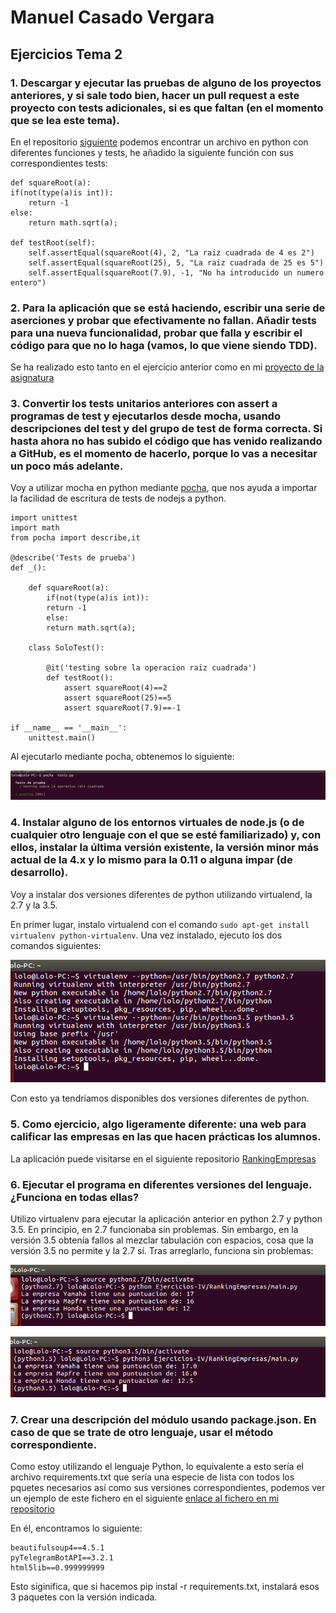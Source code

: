 # Manuel Casado Vergara

## Ejercicios Tema 2

### 1. Descargar y ejecutar las pruebas de alguno de los proyectos anteriores, y si sale todo bien, hacer un pull request a este proyecto con tests adicionales, si es que faltan (en el momento que se lea este tema).

En el repositorio [siguiente](https://github.com/cvlolo/tdd-gdg) podemos encontrar un archivo en python con diferentes funciones y tests, he añadido la siguiente función con sus correspondientes
tests:

	
	def squareRoot(a):
    if(not(type(a)is int)):
        return -1
    else:
        return math.sqrt(a);

	def testRoot(self):
		self.assertEqual(squareRoot(4), 2, "La raiz cuadrada de 4 es 2")
		self.assertEqual(squareRoot(25), 5, "La raiz cuadrada de 25 es 5")
		self.assertEqual(squareRoot(7.9), -1, "No ha introducido un numero entero")
 	
### 2. Para la aplicación que se está haciendo, escribir una serie de aserciones y probar que efectivamente no fallan. Añadir tests para una nueva funcionalidad, probar que falla y escribir el código para que no lo haga (vamos, lo que viene siendo TDD).

Se ha realizado esto tanto en el ejercicio anterior como en mi [proyecto de la asignatura](https://github.com/cvlolo/IV-Proyecto) 

### 3. Convertir los tests unitarios anteriores con assert a programas de test y ejecutarlos desde mocha, usando descripciones del test y del grupo de test de forma correcta. Si hasta ahora no has subido el código que has venido realizando a GitHub, es el momento de hacerlo, porque lo vas a necesitar un poco más adelante.

Voy a utilizar mocha en python mediante [pocha](https://github.com/rlgomes/pocha), que nos ayuda a importar la facilidad de escritura de tests de nodejs a python.

	import unittest
	import math
	from pocha import describe,it

	@describe('Tests de prueba')
	def _():
	
		def squareRoot(a):
		    if(not(type(a)is int)):
			return -1
		    else:
			return math.sqrt(a);

		class SoloTest():

			@it('testing sobre la operacion raiz cuadrada') 
			def testRoot():
				assert squareRoot(4)==2
				assert squareRoot(25)==5
				assert squareRoot(7.9)==-1

	if __name__ == '__main__':
	    unittest.main()


Al ejecutarlo mediante pocha, obtenemos lo siguiente:

![img](https://github.com/cvlolo/Ejercicios-IV/blob/master/img/pocha.png)

### 4. Instalar alguno de los entornos virtuales de node.js (o de cualquier otro lenguaje con el que se esté familiarizado) y, con ellos, instalar la última versión existente, la versión minor más actual de la 4.x y lo mismo para la 0.11 o alguna impar (de desarrollo).

Voy a instalar dos versiones diferentes de python utilizando virtualend, la 2.7 y la 3.5. 

En primer lugar, instalo virtualend con el comando `sudo apt-get install virtualenv python-virtualenv`. Una vez instalado, ejecuto los dos comandos siguientes:

![img](https://github.com/cvlolo/Ejercicios-IV/blob/master/img/virtualenv.png)

Con esto ya tendriamos disponibles dos versiones diferentes de python.


### 5. Como ejercicio, algo ligeramente diferente: una web para calificar las empresas en las que hacen prácticas los alumnos.

La aplicación puede visitarse en el siguiente repositorio [RankingEmpresas](https://github.com/cvlolo/Ejercicios-IV/tree/master/RankingEmpresas)

### 6. Ejecutar el programa en diferentes versiones del lenguaje. ¿Funciona en todas ellas? 

Utilizo virtualenv para ejecutar la aplicación anterior en python 2.7 y python 3.5. En principio, en 2.7 funcionaba sin problemas. Sin embargo, en la versión 3.5 obtenía fallos al mezclar tabulación 
con espacios, cosa que la versión 3.5 no permite y la 2.7 sí. Tras arreglarlo, funciona sin problemas:

![img](https://github.com/cvlolo/Ejercicios-IV/blob/master/img/2.7.png)

![img](https://github.com/cvlolo/Ejercicios-IV/blob/master/img/3.5.png)

### 7. Crear una descripción del módulo usando package.json. En caso de que se trate de otro lenguaje, usar el método correspondiente.

Como estoy utilizando el lenguaje Python, lo equivalente a esto sería el archivo requirements.txt que sería una especie de lista con todos los pquetes necesarios así como sus versiones correspondientes, podemos ver un ejemplo de este fichero en el siguiente [enlace al fichero en mi repositorio](https://github.com/cvlolo/IV-Proyecto/blob/master/requirements.txt)

En él, encontramos lo siguiente:

	beautifulsoup4==4.5.1
	pyTelegramBotAPI==3.2.1
	html5lib==0.999999999

Esto siginifica, que si hacemos pip instal -r requirements.txt, instalará esos 3 paquetes con la versión indicada.
